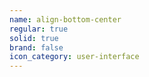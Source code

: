 ```yaml
---
name: align-bottom-center
regular: true
solid: true
brand: false
icon_category: user-interface
---
```

